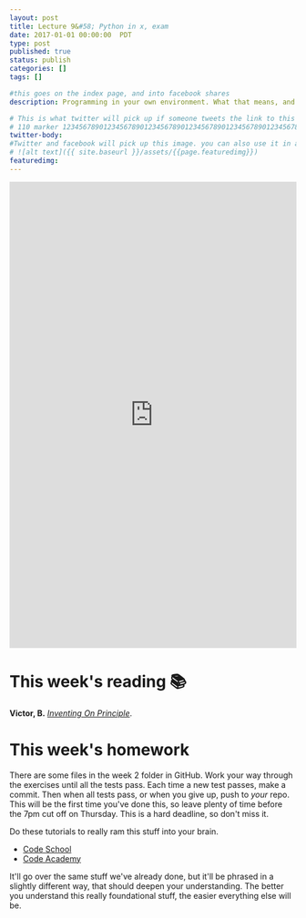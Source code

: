 ```yaml
---
layout: post
title: Lecture 9&#58; Python in x, exam
date: 2017-01-01 00:00:00  PDT
type: post
published: true
status: publish
categories: []
tags: []

#this goes on the index page, and into facebook shares
description: Programming in your own environment. What that means, and how to get comfortable there.

# This is what twitter will pick up if someone tweets the link to this page
# 110 marker 1234567890123456789012345678901234567890123456789012345678901234567890123456789012345678901234567890123456789
twitter-body:
#Twitter and facebook will pick up this image. you can also use it in a post with:
# ![alt text]({{ site.baseurl }}/assets/{{page.featuredimg}})
featuredimg:
---
```


<style>
  iframe {
      width: 100%;
      height: 820px;
      border: 0;
  }
</style>

<iframe src="https://docs.google.com/presentation/d/1aWOs9MCDe_HCDj74BWNUbcsML34eK5SUoLwKxfS2uyQ/embed?start=false&loop=false&delayms=3000"></iframe>

# This week's reading :books:

**Victor, B.** [_Inventing On Principle_](http://worrydream.com/InventingOnPrinciple).

# This week's homework

There are some files in the week 2 folder in GitHub. Work your way through the exercises until all the tests pass. Each time a new test passes, make a commit. Then when all tests pass, or when you give up, push to _your_ repo. This will be the first time you've done this, so leave plenty of time before the 7pm cut off on Thursday. This is a hard deadline, so don't miss it.

Do these tutorials to really ram this stuff into your brain.

* [Code School](https://www.codeschool.com/courses/try-python)
* [Code Academy](https://www.codecademy.com/learn/python)

It'll go over the same stuff we've already done, but it'll be phrased in a slightly different way, that should deepen your understanding. The better you understand this really foundational stuff, the easier everything else will be.
